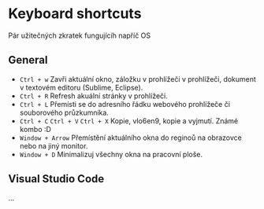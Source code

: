 # Keyboard shortcuts

Pár užitečných zkratek fungujícíh napříč OS

## General

- `Ctrl + w`  Zavři aktuální okno, záložku v prohlížeči v prohlížeči, dokument v textovém editoru (Sublime, Eclipse).
- `Ctrl + R` Refresh akuální stránky v prohlížeči.
- `Ctrl + L` Přemísti se do adresního řádku webového prohlížeče či souborového průzkumníka.
- `Ctrl + C` `Ctrl + V` `Ctrl + X` Kopie, vlo6en9, kopie a vyjmutí. Známé kombo :D
- `Window + Arrow` Přemístění aktuálního okna do reginoů na obrazovce nebo na jiný monitor.
- `Window + D` Minimalizuj všechny okna na pracovní ploše.

## Visual Studio Code

&hellip;